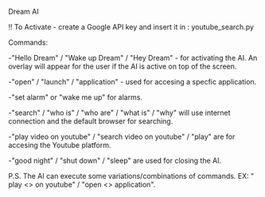 Dream AI


!! To Activate - create a Google API key and insert it in : youtube_search.py


Commands:

-"Hello Dream" / "Wake up Dream" / "Hey Dream" - for activating the AI. An overlay will appear for the user if the AI is active on top of the screen.

-"open" / "launch" / "application" - used for accesing a specfic application.

-"set alarm" or "wake me up" for alarms.

-"search" / "who is" / "who are" / "what is" / "why" will use internet connection and the default browser for searching.

-"play video on youtube" / "search video on youtube" / "play" are for accesing the Youtube platform.

-"good night" / "shut down" / "sleep" are used for closing the AI.

P.S. The AI can execute some variations/combinations of commands. EX: " play <<name of video>> on youtube" / "open <<name of app>> application".
